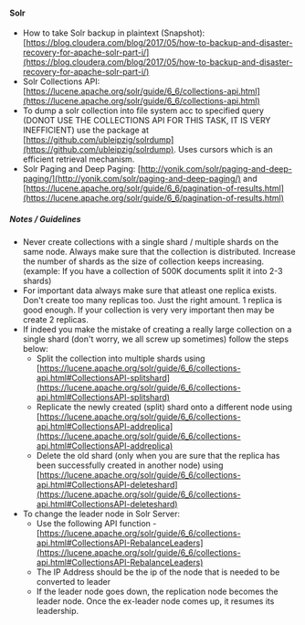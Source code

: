 #### Solr
* How to take Solr backup in plaintext (Snapshot): [https://blog.cloudera.com/blog/2017/05/how-to-backup-and-disaster-recovery-for-apache-solr-part-i/](https://blog.cloudera.com/blog/2017/05/how-to-backup-and-disaster-recovery-for-apache-solr-part-i/)
* Solr Collections API: [https://lucene.apache.org/solr/guide/6_6/collections-api.html](https://lucene.apache.org/solr/guide/6_6/collections-api.html)
* To dump a solr collection into file system acc to specified query (DONOT USE THE COLLECTIONS API FOR THIS TASK, IT IS VERY INEFFICIENT) use the package at [https://github.com/ubleipzig/solrdump](https://github.com/ubleipzig/solrdump). Uses cursors which is an efficient retrieval mechanism.
* Solr Paging and Deep Paging: [http://yonik.com/solr/paging-and-deep-paging/](http://yonik.com/solr/paging-and-deep-paging/) and [https://lucene.apache.org/solr/guide/6_6/pagination-of-results.html](https://lucene.apache.org/solr/guide/6_6/pagination-of-results.html)
##### Notes / Guidelines 
* Never create collections with a single shard / multiple shards on the same node. Always make sure that the collection is distributed. Increase the number of shards as the size of collection keeps increasing. (example: If you have a collection of 500K documents split it into 2-3 shards)
* For important data always make sure that atleast one replica exists. Don't create too many replicas too. Just the right amount. 1 replica is good enough. If your collection is very very important then may be create 2 replicas.
* If indeed you make the mistake of creating a really large collection on a single shard (don't worry, we all screw up sometimes) follow the steps below:
	- Split the collection into multiple shards using [https://lucene.apache.org/solr/guide/6_6/collections-api.html#CollectionsAPI-splitshard](https://lucene.apache.org/solr/guide/6_6/collections-api.html#CollectionsAPI-splitshard)
	- Replicate the newly created (split) shard onto a different node using [https://lucene.apache.org/solr/guide/6_6/collections-api.html#CollectionsAPI-addreplica](https://lucene.apache.org/solr/guide/6_6/collections-api.html#CollectionsAPI-addreplica)
	- Delete the old shard (only when you are sure that the replica has been successfully created in another node) using [https://lucene.apache.org/solr/guide/6_6/collections-api.html#CollectionsAPI-deleteshard](https://lucene.apache.org/solr/guide/6_6/collections-api.html#CollectionsAPI-deleteshard)
* To change the leader node in Solr Server:
	- Use the following API function - [https://lucene.apache.org/solr/guide/6_6/collections-api.html#CollectionsAPI-RebalanceLeaders](https://lucene.apache.org/solr/guide/6_6/collections-api.html#CollectionsAPI-RebalanceLeaders)
	- The IP Address should be the ip of the node that is needed to be converted to leader
	- If the leader node goes down, the replication node becomes the leader node. Once the ex-leader node comes up, it resumes its leadership.

